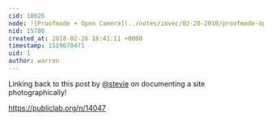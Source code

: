 ```yaml
---
cid: 18626
node: ![Proofmode + Open Camera](../notes/imvec/02-20-2018/proofmode-open-camera)
nid: 15786
created_at: 2018-02-26 18:41:11 +0000
timestamp: 1519670471
uid: 1
author: warren
---
```


Linking back to this post by [@stevie](/profile/stevie) on documenting a site photographically!

https://publiclab.org/n/14047
